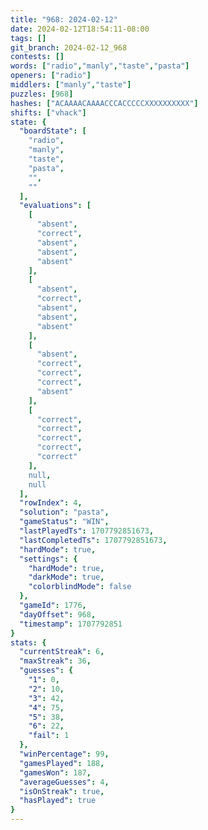 ```yaml
---
title: "968: 2024-02-12"
date: 2024-02-12T18:54:11-08:00
tags: []
git_branch: 2024-02-12_968
contests: []
words: ["radio","manly","taste","pasta"]
openers: ["radio"]
middlers: ["manly","taste"]
puzzles: [968]
hashes: ["ACAAAACAAAACCCACCCCCXXXXXXXXXX"]
shifts: ["vhack"]
state: {
  "boardState": [
    "radio",
    "manly",
    "taste",
    "pasta",
    "",
    ""
  ],
  "evaluations": [
    [
      "absent",
      "correct",
      "absent",
      "absent",
      "absent"
    ],
    [
      "absent",
      "correct",
      "absent",
      "absent",
      "absent"
    ],
    [
      "absent",
      "correct",
      "correct",
      "correct",
      "absent"
    ],
    [
      "correct",
      "correct",
      "correct",
      "correct",
      "correct"
    ],
    null,
    null
  ],
  "rowIndex": 4,
  "solution": "pasta",
  "gameStatus": "WIN",
  "lastPlayedTs": 1707792851673,
  "lastCompletedTs": 1707792851673,
  "hardMode": true,
  "settings": {
    "hardMode": true,
    "darkMode": true,
    "colorblindMode": false
  },
  "gameId": 1776,
  "dayOffset": 968,
  "timestamp": 1707792851
}
stats: {
  "currentStreak": 6,
  "maxStreak": 36,
  "guesses": {
    "1": 0,
    "2": 10,
    "3": 42,
    "4": 75,
    "5": 38,
    "6": 22,
    "fail": 1
  },
  "winPercentage": 99,
  "gamesPlayed": 188,
  "gamesWon": 187,
  "averageGuesses": 4,
  "isOnStreak": true,
  "hasPlayed": true
}
---
```

<!-- more -->
